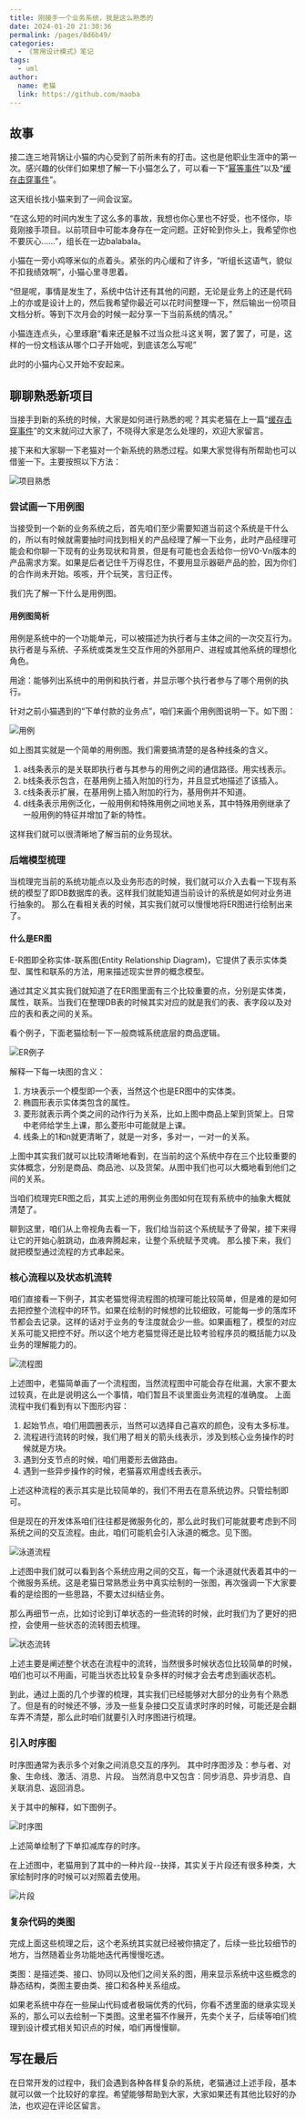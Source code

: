 ```yaml
---
title: 刚接手一个业务系统，我是这么熟悉的
date: 2024-01-20 21:30:36
permalink: /pages/8d6b49/
categories:
  - 《常用设计模式》笔记
tags:
  - uml
author: 
  name: 老猫
  link: https://github.com/maoba
---
```

## 故事
接二连三地背锅让小猫的内心受到了前所未有的打击。这也是他职业生涯中的第一次。感兴趣的伙伴们如果想了解一下小猫怎么了，可以看一下“[幂等事件](https://mp.weixin.qq.com/s/b3dOUC24Erbz4JAAtXLkMQ)”以及“[缓存击穿事件](https://mp.weixin.qq.com/s/3b4d69K-fhQshswhrUrFHg)”。

这天组长找小猫来到了一间会议室。

“在这么短的时间内发生了这么多的事故，我想也你心里也不好受，也不怪你，毕竟刚接手项目。以前项目中可能本身存在一定问题。正好轮到你头上，我希望你也不要灰心......”，组长在一边balabala。

小猫在一旁小鸡啄米似的点着头。紧张的内心缓和了许多，“听组长这语气，貌似不扣我绩效啊”，小猫心里寻思着。

“但是呢，事情是发生了，系统中估计还有其他的问题，无论是业务上的还是代码上的亦或是设计上的，然后我希望你最近可以花时间整理一下，然后输出一份项目文档分析。等到下次月会的时候一起分享一下当前系统的情况。”

小猫连连点头，心里琢磨“看来还是躲不过当众批斗这关啊，罢了罢了，可是，这样的一份文档该从哪个口子开始呢，到底该怎么写呢”

此时的小猫内心又开始不安起来。

<!-- more -->

## 聊聊熟悉新项目
当接手到新的系统的时候，大家是如何进行熟悉的呢？其实老猫在上一篇“[缓存击穿事件](https://mp.weixin.qq.com/s/3b4d69K-fhQshswhrUrFHg)”的文末就问过大家了，不晓得大家是怎么处理的，欢迎大家留言。

接下来和大家聊一下老猫对一个新系统的熟悉过程。如果大家觉得有所帮助也可以借鉴一下。主要按照以下方法：

![项目熟悉](https://cdn.ktdaddy.com/architecture/project_familiarize/schema.png)

### 尝试画一下用例图
当接受到一个新的业务系统之后，首先咱们至少需要知道当前这个系统是干什么的，所以有时候就需要抽时间找到相关的产品经理了解一下业务，此时产品经理可能会和你聊一下现有的业务现状和背景，但是有可能也会丢给你一份V0-Vn版本的产品需求方案。如果是后者记住千万得忍住，不要用显示器砸产品的脸，因为你们的合作尚未开始。咳咳，开个玩笑，言归正传。

我们先了解一下什么是用例图。

#### 用例图简析
用例是系统中的一个功能单元，可以被描述为执行者与主体之间的一次交互行为。执行者是与系统、子系统或类发生交互作用的外部用户、进程或其他系统的理想化角色。

用途：能够列出系统中的用例和执行者，并显示哪个执行者参与了哪个用例的执行。

针对之前小猫遇到的“下单付款的业务点”，咱们来画个用例图说明一下。如下图：

![用例](https://cdn.ktdaddy.com/architecture/project_familiarize/yl_demo.png)

如上图其实就是一个简单的用例图。我们需要搞清楚的是各种线条的含义。
1. a线条表示的是关联即执行者与其参与的用例之间的通信路径。用实线表示。
2. b线条表示包含，在基用例上插入附加的行为，并且显式地描述了该插入。
3. c线条表示扩展，在基用例上插入附加的行为，基用例并不知道。
4. d线条表示用例泛化，一般用例和特殊用例之间地关系，其中特殊用例继承了一般用例的特征并增加了新的特性。

这样我们就可以很清晰地了解当前的业务现状。

### 后端模型梳理
当梳理完当前的系统功能点以及业务形态的时候，我们就可以介入去看一下现有系统的模型了即DB数据库的表。这样我们就能知道当前设计的系统是如何对业务进行抽象的。
那么在看相关表的时候，其实我们就可以慢慢地将ER图进行绘制出来了。

#### 什么是ER图
E-R图即全称实体-联系图(Entity Relationship Diagram)，它提供了表示实体类型、属性和联系的方法，用来描述现实世界的概念模型。

通过其定义其实我们就知道了在ER图里面有三个比较重要的点，分别是实体类，属性，联系。当我们在整理DB表的时候其实对应的就是我们的表、表字段以及对应的表和表之间的关系。

看个例子，下面老猫绘制一下一般商城系统底层的商品逻辑。

![ER例子](https://cdn.ktdaddy.com/architecture/project_familiarize/ER.png)

解释一下每一块图的含义：

1. 方块表示一个模型即一个表，当然这个也是ER图中的实体类。
2. 椭圆形表示实体类包含的属性。
3. 菱形就表示两个类之间的动作行为关系，比如上图中商品上架到货架上。日常中老师给学生上课，那么菱形中可能就是上课。
4. 线条上的1和n就更清晰了，就是一对多，多对一，一对一的关系。

上图中其实我们就可以比较清晰地看到，在当前的这个系统中存在三个比较重要的实体概念，分别是商品、商品池、以及货架。从图中我们也可以大概地看到他们之间的关系。

当咱们梳理完ER图之后，其实上述的用例业务图如何在现有系统中的抽象大概就清楚了。

聊到这里，咱们从上帝视角去看一下，我们给当前这个系统赋予了骨架，接下来得让它的开始心脏跳动，血液奔腾起来，让整个系统赋予灵魂。
那么接下来，我们就把模型通过流程的方式串起来。

### 核心流程以及状态机流转
咱们直接看一下例子，其实老猫觉得流程图的梳理可能比较简单，但是难的是如何去把控整个流程中的环节。如果在绘制的时候想的比较细致，可能每一步的落库环节都会去记录。这样的话对于业务的专注度就会少一些。如果画粗了，模型的对应关系可能又把控不好。所以这个地方老猫觉得还是比较考验程序员的概括能力以及业务的理解能力的。

![流程图](https://cdn.ktdaddy.com/architecture/project_familiarize/flow.png)

上述图中，老猫简单画了一个流程图，当然流程图中可能会存在纰漏，大家不要太过较真，在此是说明这么一个事情，咱们暂且不谈里面业务流程的准确度。
上面流程中我们看到有以下图形内容：
1. 起始节点，咱们用圆圈表示，当然可以选择自己喜欢的颜色，没有太多标准。
2. 流程进行流转的时候，我们用了相关的箭头线表示，涉及到核心业务操作的时候就是方块。
3. 遇到分支节点的时候，咱们用菱形去做路由。
4. 遇到一些异步操作的时候，老猫喜欢用虚线去表示。

上述这种流程的表示其实是比较简单的，我们不用去在意系统边界。只管绘制即可。

但是现在的开发体系咱们往往都是微服务化的，那么此时我们可能就要考虑到不同系统之间的交互流程。由此，咱们可能机会引入泳道的概念。见下图。


![泳道流程](https://cdn.ktdaddy.com/architecture/project_familiarize/%E7%8E%B0%E9%87%91%E8%A1%A5%E5%85%85%E6%94%AF%E4%BB%98%E9%80%80%E6%AC%BE%E6%B5%81%E7%A8%8B%281%29.png)

上述图中我们就可以看到各个系统应用之间的交互，每一个泳道就代表着其中的一个微服务系统。这是老猫日常熟悉业务中真实绘制的一张图，再次强调一下大家要看的是绘图的一些思路，不要太过纠结业务。

那么再细节一点，比如讨论到订单状态的一些流转的时候，此时我们为了更好的把控，会使用一些状态的流转图去梳理。


![状态流转](https://cdn.ktdaddy.com/architecture/project_familiarize/status_flow.png)


上述主要是阐述整个状态在流程中的流转，当然很多时候状态位比较简单的时候，咱们也可以不用画，可能当状态比较复杂多样的时候才会去考虑到画状态机。

到此，通过上面的几个步骤的梳理，其实我们已经能够对大部分的业务有个熟悉了。但是有的时候还不够，涉及一些复杂接口交互请求时序的时候，可能还是会翻车弄不清楚，那么此时咱们就要引入时序图进行梳理。

### 引入时序图
时序图通常为表示多个对象之间消息交互的序列。
其中时序图涉及：参与者、对象、生命线、激活、消息、片段。
当然消息中又包含：同步消息、异步消息、自关联消息、返回消息。

关于其中的解释，如下图例子。

![时序图](https://cdn.ktdaddy.com/architecture/project_familiarize/seq.png)

上述简单绘制了下单扣减库存的时序。

在上述图中，老猫用到了其中的一种片段--抉择，其实关于片段还有很多种类，大家绘制时序的时候可以对照着去使用。

![片段](https://cdn.ktdaddy.com/architecture/project_familiarize/choose.png)

### 复杂代码的类图
完成上面这些梳理之后，这个老系统其实就已经被你搞定了，后续一些比较细节的地方，当然随着业务功能地迭代再慢慢吃透。

类图：是描述类、接口、协同以及他们之间关系的图，用来显示系统中这些概念的静态结构，类图主要由类、接口和各种关系组成。

如果老系统中存在一些屎山代码或者极端优秀的代码，你看不透里面的继承实现关系的，那么可以去绘制一下类图。这里老猫不作展开，先卖个关子，后续等咱们梳理到设计模式相关知识点的时候，咱们再慢慢聊。

## 写在最后
在日常开发的过程中，我们会遇到各种各样复杂的系统，老猫通过上述手段，基本就可以做一个比较好的拿捏。希望能够帮助到大家，大家如果还有其他比较好的办法，也欢迎在评论区留言。
